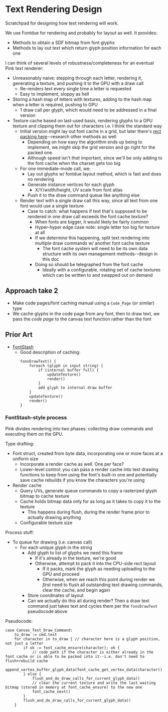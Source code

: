 # Text Rendering Design

Scratchpad for designing how text rendering will work.

We use Fontdue for rendering and probably for layout as well. It provides:

* Methods to obtain a SDF bitmap from font glyphs
* Methods to lay out text which return glyph position information for each one

I can think of several levels of robustness/completeness for an eventual Pink text renderer:

* Unreasonably naive: stepping through each letter, rendering it, generating a texture, and pushing it to the GPU with a draw call
	* Re-renders text every single time a letter is requested
	* Easy to implement, sloppy as hell
* Storing a hash map of letters with textures, adding to the hash map when a letter is required, pushing to GPU
	* 1 draw call per glyph, which would need to be addressed in a final version
* Texture cache based on last-used basis, rendering glyphs to a GPU texture and clipping them out for characters i.e. I think the standard way
	* Initial version might lay out font cache in a grid, but later there's [rect packing here](https://web.archive.org/web/20220120051005/https://blackpawn.com/texts/lightmaps/)--research other methods as well
		* Depending on how easy the algorithm ends up being to implement, we might skip the grid version and go right for the packed one
		* Although speed isn't *that* important, since we'll be only adding to the font cache when the charset gets too big
	* For one immediate-mode call, we:
		* Lay out glyphs w/ fontdue layout method, which is fast and does no rendering
		* Generate instance vertices for each glyph
			* X/Y/width/height, UV scale from font atlas
		* Push it to the draw command queue like anything else
	* Render text with a single draw call this way, since all text from one font would use a single texture
		* Case to catch: what happens if text that's supposed to be rendered in one draw call exceeds the font cache texture?
			* When fonts are bigger, it would likely be fairly common
			* Hyper-hyper edge case note: single letter too big for texture at all
			* If we determine this happening, split text rendering into multiple draw commands w/ another font cache texture
				* The font cache system will need to be its own data structure with its own management methods--design in this doc
			* Doing so should be telegraphed from the font cache
				* Ideally with a configurable, rotating set of cache textures which can be written to and swapped out on demand

## Approach take 2

* Make code pages/font caching manual using a `Code_Page` (or similar) type
* We cache glyphs in the code page from any font, then to draw text, we pass the *code page* to the canvas text function rather than the font

## Prior Art

* [FontStash](https://github.com/memononen/fontstash)
	* Good description of caching:
		```
		fonsDrawText() {
			foreach (glyph in input string) {
				if (internal buffer full) {
					updateTexture()
					render()
				}
				add glyph to internal draw buffer
			}
			updateTexture()
			render()
		}
		```

### FontStash-style process

Pink divides rendering into two phases: collecting draw commands and executing them on the GPU.

Type drafting:

* Font struct, created from byte data, incorporating one or more faces at a uniform size
	* Incorporate a render cache as well. One per face?
	* Lower-level control: you can pass a render cache into text drawing functions to keep from using the font's built-in one and potentially save cache rebuilds if you know the characters you're using
* Render cache
	* Query UVs, generate queue commands to copy a rasterized glyph bitmap to cache texture
	* Cache holds bitmap data only for as long as it takes to copy it to the texture
		* This happens during flush, during the render frame prior to actually drawing anything
	* Configurable texture size

Process stuff:

* To queue for drawing (i.e. canvas call)
	* For each unique glyph in the string
		* Add glyph to list of glyphs we need this frame
			* If it's already in the texture, we're good
			* Otherwise, attempt to pack it into the CPU-side rect layout
				* If it packs, mark the glyph as needing uploading to the GPU and proceed
				* Otherwise, when we reach this point during render we *first* need to flush all outstanding text drawing commands, clear the cache, and begin again
		* Store coordinates of layout
		* Can we actually do this all during render? Then a draw text command just takes text and cycles them per the `fonsDrawText` pseudocode above

Pseudocode:

```odin
case Canvas_Text_Draw_Command:
	to_draw := cmd.text
	for character in to_draw { // character here is a glyph position, not just a letter
		if ok := font_cache_ensure(character); ok {
			// code path if the character is either already in the font cache or is able to be packed into it--i.e. don't need to flush+rebuild cache
			append_vertex_buffer_glyph_data(font_cache_get_vertex_data(character))
		} else {
			flush_and_do_draw_calls_for_current_glyph_data()
			// clear the current texture and write the last waiting bitmap (stored in memory at font_cache_ensure) to the new one
			font_cache_next()
		}
		flush_and_do_draw_calls_for_current_glyph_data()
	}
```

